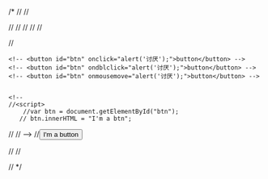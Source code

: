 /*
//<!DOCTYPE html>
//<html lang="en">

//<head>
    //<meta charset="UTF-8">
    //<meta name="viewport" content="width=device-width, initial-scale=1.0">
    //<title>Document</title>
    <!-- // 宿主对象  DOM  BOM
        // DOM  Document Object Model 文档对象模型
        // js中通过DOM来对HTML文档进行操作。  只要理解了DOM就可以随心所欲的操作WEB页面
        // 文档 -表示的就是整个的HTML网页文档
        // 对象 -表示将网页中的每一个部分都转换成为了一个对象
        // 模型 -使用模型来表示对象之间的关系,这样方便我们获取对象 -->
//</head>

//<body>
    <!-- 
        节点:Node,构成网页的最基本的组成部分  网页中的每一部分都可以称作一个节点
        事件:就是文档或浏览器窗口中发生的一些特定的瞬间
     -->

    <!-- <button id="btn" onclick="alert('讨厌');">button</button> -->
    <!-- <button id="btn" ondblclick="alert('讨厌');">button</button> -->
    <!-- <button id="btn" onmousemove="alert('讨厌');">button</button> -->


    <!--
    //<script>
        //var btn = document.getElementById("btn");
       // btn.innerHTML = "I'm a btn";
   // </script> 
   // -->
    //<button id="btn">I'm a button</button>

   // <script>
        //var btn = document.getElementById("btn");
       // btn.onclick = function () {
            //alert("NO!");
       // }
   // </script>
//</body>

//</html>
*/
